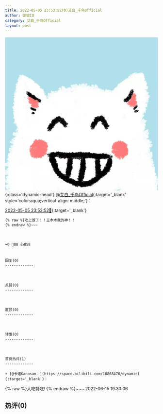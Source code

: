 ```yaml
---
title: 2022-05-05 23:53:52(0)艾白_千鸟Official
author: 御坂IO
category: 艾白_千鸟Official
layout: post
---
```


![img](/images/9ae8b9445fd0665cc014d9080156a45271be73c6.jpg){:class='dynamic-head'}
[@艾白_千鸟Official](https://space.bilibili.com/334537711/dynamic){:target='_blank' style='color:aqua;vertical-align: middle;'}：

[2022-05-05 23:53:52🔗](https://t.bilibili.com/656819173828067366){:target='_blank'}

~~~
{% raw %}吃上饭了！！王木木我的神！！
{% endraw %}~~~



↪️0 💬80 👍858


回复(0)
-------------



点赞(0)
-------------



置顶(0)
-------------



转发(0)
-------------



首页热评(1)
-------------

+ [@卡诺Kanosan：](https://space.bilibili.com/10868476/dynamic){:target='_blank'}：
~~~
{% raw %}大吃特吃!
{% endraw %}~~~
2022-06-15 19:30:06


热评(0)
-------------



